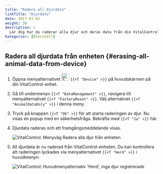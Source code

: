 ```yaml
---
title: "Radera all djurdata"
linkTitle: "Djurdata"
date: 2017-01-02
weight: 30
description: >
  Lär dig hur du raderar alla djur och deras data från din VitalControl-enhet.
Kategorier: [Återställ]
---
```

## Radera all djurdata från enheten {#erasing-all-animal-data-from-device}

1. Öppna menyalternativet <img src="/icons/device.svg" width="25" align="bottom" alt="Device" /> `{{<T "Device" >}}` på huvudskärmen på din VitalControl-enhet.

1. Gå till undermenyn `{{<T "DataManagement" >}}`, navigera till menyalternativet `{{<T "FactoryReset" >}}`. Välj alternativet `{{<T "AnimalDataOnly" >}}` i denna meny.

1. Tryck på knappen `{{<T "Ok" >}}` för att starta raderingen av djur. Nu visas en popup med en säkerhetsfråga. Bekräfta med `{{<T "Ja" >}}` här.

1. Djurdata raderas och ett framgångsmeddelande visas.

   ![VitalControl: Menyväg Radera alla djur från enheten](../images/eraseanimals.png "Radera alla djur")

1. All djurdata är nu raderad från VitalControl-enheten. Du kan kontrollera att raderingen lyckades via menyalternativet `{{<T "Herd" >}}` i huvudmenyn:

   ![VitalControl: Huvudmenyalternativ 'Herd', inga djur registrerade](../images/no-animals.png "Inga djur registrerade")
